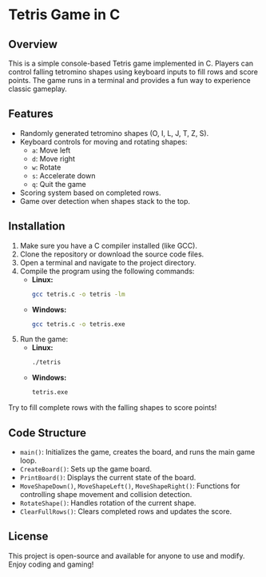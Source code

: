 # Tetris Game in C

## Overview
This is a simple console-based Tetris game implemented in C. Players can control falling tetromino shapes using keyboard inputs to fill rows and score points. The game runs in a terminal and provides a fun way to experience classic gameplay.

## Features
- Randomly generated tetromino shapes (O, I, L, J, T, Z, S).
- Keyboard controls for moving and rotating shapes:
  - `a`: Move left
  - `d`: Move right
  - `w`: Rotate
  - `s`: Accelerate down
  - `q`: Quit the game
- Scoring system based on completed rows.
- Game over detection when shapes stack to the top.

## Installation
1. Make sure you have a C compiler installed (like GCC).
2. Clone the repository or download the source code files.
3. Open a terminal and navigate to the project directory.
4. Compile the program using the following commands:
   - **Linux:**
     ```bash
     gcc tetris.c -o tetris -lm
     ```
   - **Windows:**
     ```bash
     gcc tetris.c -o tetris.exe
     ```
5. Run the game:
   - **Linux:**
     ```bash
     ./tetris
     ```
   - **Windows:**
     ```bash
     tetris.exe
     ```

Try to fill complete rows with the falling shapes to score points!

## Code Structure
- `main()`: Initializes the game, creates the board, and runs the main game loop.
- `CreateBoard()`: Sets up the game board.
- `PrintBoard()`: Displays the current state of the board.
- `MoveShapeDown()`, `MoveShapeLeft()`, `MoveShapeRight()`: Functions for controlling shape movement and collision detection.
- `RotateShape()`: Handles rotation of the current shape.
- `ClearFullRows()`: Clears completed rows and updates the score.

## License
This project is open-source and available for anyone to use and modify. Enjoy coding and gaming!
